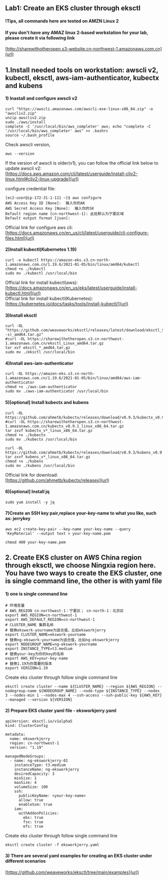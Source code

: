 ## Lab1: Create an EKS cluster through eksctl
#### !Tips, all commands here are tested on AMZN Linux 2

#### If you don't have any AMAZ linux 2-based workstation for your lab, please create it via following link
[http://sharewithotheropen.s3-website.cn-northwest-1.amazonaws.com.cn](url)


## 1.Install needed tools on workstation: awscli v2, kubectl, eksctl, aws-iam-authenticator, kubectx and kubens
#### 1) Inastall and configure awscli v2
```
curl "https://awscli.amazonaws.com/awscli-exe-linux-x86_64.zip" -o "awscliv2.zip"
unzip awscliv2.zip
sudo ./aws/install
complete -C '/usr/local/bin/aws_completer' aws; echo "complete -C '/usr/local/bin/aws_completer' aws" >> .bashrc
source ~/.bash_profile
```
Check awscli version, 
```
aws --version
```
If the version of awscli is older(v1), you can follow the official link below to update awscli v2:  
[https://docs.aws.amazon.com/cli/latest/userguide/install-cliv2-linux.html#cliv2-linux-upgrade](url)  

configure credential file:
```
[ec2-user@ip-172-31-1-111 ~]$ aws configure
AWS Access Key ID [None]:  输入你的AK
AWS Secret Access Key [None]:  输入你的SK
Default region name [cn-northwest-1]: 此处默认为宁夏区域
Default output format [json]:  
```
Official link for configure aws cli:  
[https://docs.amazonaws.cn/en_us/cli/latest/userguide/cli-configure-files.html](url)

#### 2)Install kubectl(Kubernetes 1.19)
```
curl -o kubectl https://amazon-eks.s3.cn-north-1.amazonaws.com.cn/1.19.6/2021-01-05/bin/linux/amd64/kubectl
chmod +x ./kubectl
sudo mv ./kubectl /usr/local/bin
```
Official link for install kubectl(aws):  
[https://docs.amazonaws.cn/en_us/eks/latest/userguide/install-kubectl.html](url)  
Official link for install kubectl(Kubernetes):  
[https://kubernetes.io/docs/tasks/tools/install-kubectl/](url)

#### 3)Install eksctl
```
curl -OL "https://github.com/weaveworks/eksctl/releases/latest/download/eksctl_$(uname -s)_amd64.tar.gz" 
#curl -OL https://sharewithotheropen.s3.cn-northwest-1.amazonaws.com.cn/eksctl_Linux_amd64.tar.gz
tar xvf eksctl_*_amd64.tar.gz
sudo mv ./eksctl /usr/local/bin
```

#### 4)Install aws-iam-authenticator
```
curl -OL https://amazon-eks.s3.cn-north-1.amazonaws.com.cn/1.19.6/2021-01-05/bin/linux/amd64/aws-iam-authenticator
chmod +x ./aws-iam-authenticator
sudo mv ./aws-iam-authenticator /usr/local/bin
```

#### 5)[optional] Install kubectx and kubens      
``` 
curl -OL https://github.com/ahmetb/kubectx/releases/download/v0.9.3/kubectx_v0.9.3_linux_x86_64.tar.gz
#curl -OL https://sharewithotheropen.s3.cn-northwest-1.amazonaws.com.cn/kubectx_v0.9.1_linux_x86_64.tar.gz
tar zxvf kubectx_v*_linux_x86_64.tar.gz
chmod +x ./kubectx
sudo mv ./kubectx /usr/local/bin

curl -OL https://github.com/ahmetb/kubectx/releases/download/v0.9.3/kubens_v0.9.3_linux_x86_64.tar.gz
tar zxvf kubens_v*_linux_x86_64.tar.gz
chmod +x ./kubens
sudo mv ./kubens /usr/local/bin
```
Official link for download:  
[https://github.com/ahmetb/kubectx/releases](url)

####  6)[optional] Install jq
``` 
sudo yum install -y jq
``` 

####  7)Create an SSH key pair,replace your-key-name to what you like, such as: jerrykey 
``` 
aws ec2 create-key-pair --key-name your-key-name --query
'KeyMaterial' --output text > your-key-name.pem  

chmod 400 your-key-name.pem
``` 

##  2. Create EKS cluster on AWS China region through eksctl, we choose Ningxia region here. You have two ways to create the EKS cluster, one is single command line, the other is with yaml file 
#### 1) one is single command line
```
# 环境变量
# AWS_REGION cn-northwest-1：宁夏区； cn-north-1：北京区
export AWS_REGION=cn-northwest-1
export AWS_DEFAULT_REGION=cn-northwest-1
# CLUSTER_NAME 集群名称
# 替换ekswork-yourname为适合值，比如eksworkjerry
export CLUSTER_NAME=ekswork-yourname
# 替换ng-ekswork-yourname为适合值，比如ng-eksworkjerry
export NODEGROUP_NAME=ng-ekswork-yourname
export INSTANCE_TYPE=t3.medium
# 替换your-key为你的key的名称
export AWS_KEY=your-key-name
# 替换1.19为你需要的版本
export VERSION=1.19
```
Create eks cluster through follow single command line
```
eksctl create cluster --name ${CLUSTER_NAME} --region ${AWS_REGION} --nodegroup-name ${NODEGROUP_NAME} --node-type ${INSTANCE_TYPE} --nodes 3 --nodes-min 1 --nodes-max 4 --ssh-access --ssh-public-key ${AWS_KEY} --managed --version ${VERSION}
```

#### 2) Prepare EKS cluster yaml file - eksworkjerry.yaml

```
apiVersion: eksctl.io/v1alpha5
kind: ClusterConfig

metadata:
  name: eksworkjerry
  region: cn-northwest-1
  version: "1.19"

managedNodeGroups:
  - name: ng-eksworkjerry-01
    instanceType: t3.medium
    instanceName: ng-eksworkjerry
    desiredCapacity: 3
    minSize: 1
    maxSize: 4 
    volumeSize: 100
    ssh:
      publicKeyName: <your-key-name>
      allow: true
      enableSsm: true 
    iam:
      withAddonPolicies:
        ebs: true
        fsx: true
        efs: true 
```

Create eks cluster through follow single command line
```
eksctl create cluster -f eksworkjerry.yaml
```

#### 3) There are several yaml examples for creating an EKS cluster under different scenarios
[https://github.com/weaveworks/eksctl/tree/main/examples](url)

